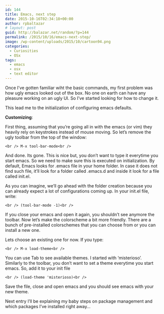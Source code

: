 ```yaml
---
id: 144
title: Emacs, next step
date: 2015-10-16T02:34:18+00:00
author: rpbaltazar
# layout: post
guid: http://balazar.net/random/?p=144
permalink: /2015/10/16/emacs-next-step/
image: /wp-content/uploads/2015/10/cartoon94.png
categories:
  - Curiosities
  - OSx
tags:
  - emacs
  - osx
  - text editor
---
```

Once I&#8217;ve gotten familiar wiht the basic commands, my first problem was how ugly emacs looked out of the box. No one on earth can have any pleasure working on an ugly UI.
So I&#8217;ve started looking for how to change it.

This lead me to the initialization of configuring emacs defaults.

<!--more-->

**Customizing**:

First thing, assuming that you&#8217;re going all in with the emacs (or vim) they heavily rely on keystrokes instead of mouse moving. So let&#8217;s remove the ugly toolbar from the top of the window:

`<br />
M-x tool-bar-mode<br />
`

And done. Its gone. This is nice but, you don&#8217;t want to type it everytime you start emacs. So we need to make sure this is executed on initialization.
By default, Emacs looks for .emacs file in your home folder. In case it does not find such file, it&#8217;ll look for a folder called .emacs.d and inside it look for a file called init.el.

As you can imagine, we&#8217;ll go ahead with the folder creation because you can already expect a lot of configurations coming up.
In your init.el file, write:

`<br />
(tool-bar-mode -1)<br />
`

If you close your emacs and open it again, you shouldn&#8217;t see anymore the toolbar.
Now let&#8217;s make the colorscheme a bit more friendly.
There are a bunch of pre-installed colorschemes that you can choose from or you can install a new one.

Lets choose an existing one for now. If you type:

`<br />
M-x load-theme<br />
`

You can use Tab to see available themes. I started with &#8216;misterioso&#8217;.
Similarly to the toolbar, you don&#8217;t want to set a theme everytime you start emacs. So, add it to your init file

`<br />
(load-theme 'misterioso)<br />
`

Save the file, close and open emacs and you should see emacs with your new theme.

Next entry I&#8217;ll be explaining my baby steps on package management and which packages I&#8217;ve installed right away&#8230;
